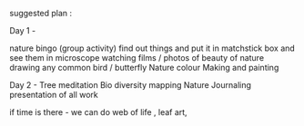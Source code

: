 suggested plan :

Day 1 - 

nature bingo (group activity)
find out things and put it in matchstick box and see them in microscope 
watching films / photos of beauty of nature 
drawing any common bird / butterfly
Nature colour Making and painting  

Day 2 - 
Tree meditation 
Bio diversity mapping 
Nature Journaling 
presentation of all work 

if time is there - we can do web of life , leaf art,